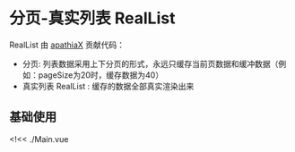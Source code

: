 # 分页-真实列表 RealList

RealList 由 [apathiaX](https://github.com/apathiaX) 贡献代码：

- 分页: 列表数据采用上下分页的形式，永远只缓存当前页数据和缓冲数据（例如：pageSize为20时，缓存数据为40）
- 真实列表 RealList : 缓存的数据全部真实渲染出来

## 基础使用

<!<< ./Main.vue
